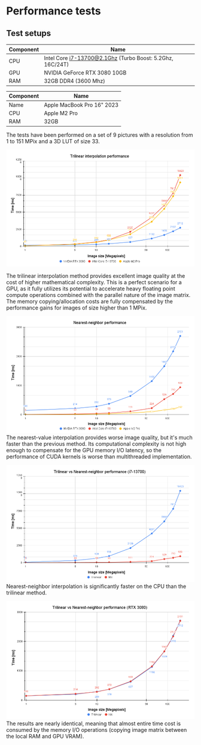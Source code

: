 # Performance tests
## Test setups
| Component | Name                                                     |
| --------- | -------------------------------------------------------- |
| CPU       | Intel Core i7-13700@2.1Ghz (Turbo Boost: 5.2Ghz, 16C/24T)|
| GPU       | NVIDIA GeForce RTX 3080 10GB                             |
| RAM       | 32GB DDR4 (3600 Mhz)                                     |

| Component | Name                       |
| --------- | ---------------------------|
| Name      | Apple MacBook Pro 16" 2023 |
| CPU       | Apple M2 Pro               |
| RAM       | 32GB                       |

The tests have been performed on a set of 9 pictures with a resolution from 1 to 151 MPix and a 3D LUT of size 33.

![Trilinear interpolation graph](docs/performance/img/3l.png "Trilinear interpolation graph")  

The trilinear interpolation method provides excellent image quality at the cost of higher mathematical complexity.
This is a perfect scenario for a GPU, as it fully utilizes its potential to accelerate heavy floating point compute operations combined with the parallel nature of the image matrix.
The memory copying/allocation costs are fully compensated by the performance gains for images of size higher than 1 MPix. 

![Nearest-value interpolation graph](docs/performance/img/nn.png "Nearest-value interpolation graph")  
The nearest-value interpolation provides worse image quality, but it's much faster than the previous method. Its computational complexity is not high enough to compensate for the GPU memory I/O latency, so the performance of CUDA kernels is worse than multithreaded implementation.

![3L vs NN interpolation graph for CPU](docs/performance/img/3lnn.png "3L vs NN interpolation graph for CPU")  
Nearest-neighbor interpolation is significantly faster on the CPU than the trilinear method.

![3L vs NN interpolation graph for GPU](docs/performance/img/3lnngpu.png "3L vs NN interpolation graph for GPU")  
The results are nearly identical, meaning that almost entire time cost is consumed by the memory I/O operations (copying image matrix between the local RAM and GPU VRAM).
